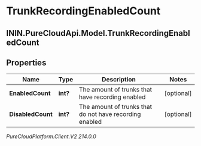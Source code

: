 # TrunkRecordingEnabledCount

## ININ.PureCloudApi.Model.TrunkRecordingEnabledCount

## Properties

|Name | Type | Description | Notes|
|------------ | ------------- | ------------- | -------------|
| **EnabledCount** | **int?** | The amount of trunks that have recording enabled | [optional] |
| **DisabledCount** | **int?** | The amount of trunks that do not have recording enabled | [optional] |



_PureCloudPlatform.Client.V2 214.0.0_
